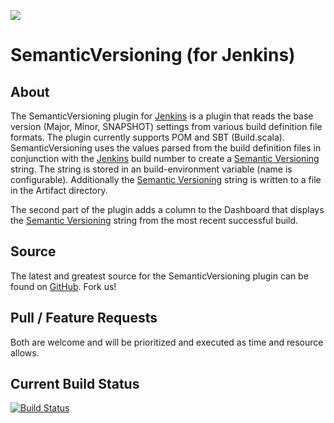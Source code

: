 [![][ButlerImage]][website] 

SemanticVersioning (for Jenkins)
==========

About
-----
The SemanticVersioning plugin for [Jenkins]([website]) is a plugin that reads the base version (Major, Minor, SNAPSHOT) settings from various build definition file formats. The plugin currently supports POM and SBT (Build.scala). SemanticVersioning uses the values parsed from the build definition files in conjunction with the [Jenkins]([website]) build number to create a [Semantic Versioning]([semver]) string. The string is stored in an build-environment variable (name is configurable). Additionally the [Semantic Versioning]([semver]) string is written to a file in the Artifact directory.

The second part of the plugin adds a column to the Dashboard that displays the [Semantic Versioning]([semver]) string from the most recent successful build.

Source
------
The latest and greatest source for the SemanticVersioning plugin can be found on [GitHub]. Fork us!

Pull / Feature Requests
-----
Both are welcome and will be prioritized and executed as time and resource allows.

Current Build Status
-----
[![Build Status](https://jenkins.ci.cloudbees.com/buildStatus/icon?job=plugins/semantic-versioning-plugin)](https://jenkins.ci.cloudbees.com/job/plugins/job/semantic-versioning-plugin/)

[ButlerImage]: http://jenkins-ci.org/sites/default/files/jenkins_logo.png
[MIT License]: https://github.com/jenkinsci/jenkins/raw/master/LICENSE.txt
[GitHub]: https://github.com/ciroque/SemanticVersioning
[website]: http://jenkins-ci.org
[semver]: http://semver.org/
